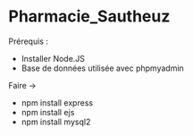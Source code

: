 # Pharmacie_Sautheuz

Prérequis :

- Installer Node.JS
- Base de données utilisée avec phpmyadmin

Faire ->

- npm install express
- npm install ejs
- npm install mysql2
